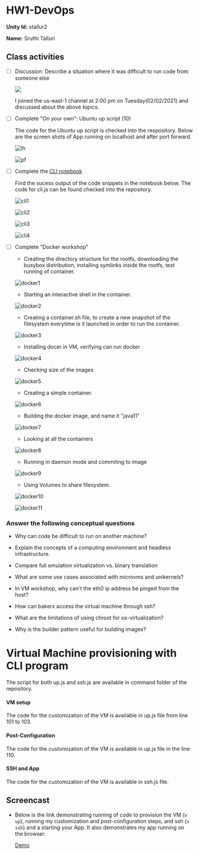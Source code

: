 # HW1-DevOps

**Unity Id:** stallur2

**Name:** Sruthi Talluri 

## Class activities

* [ ] Discussion: Describe a situation where it was difficult to run code from someone else

    <img src="resources_imgs/classActivity.png">

    I joined the us-east-1 channel at 2:00 pm on Tuesday(02/02/2021) and discussed about the above topics. 

* [ ] Complete "On your own": Ubuntu up script (10)

    The code for the Ubuntu up script is checked into the respository. Below are the screen shots of App running on localhost and after port forward. 

    ![lh](resources_imgs/LocalhostBrowser.png)
    
    ![pf](resources_imgs/PortForward.png)

* [ ] Complete the [CLI notebook](https://docable.cloud/chrisparnin/notebooks/nodejs/CLI/cli.md) 

    Find the sucess output of the code snippets in the notebook below. The code for cli.js can be found checked into the repository. 

    ![cli1](resources_imgs/CLI1.png)
    
    ![cli2](resources_imgs/CLI2.png)

    ![cli3](resources_imgs/CLI3.png)

    ![cli4](resources_imgs/CLI4.png)

* [ ] Complete "Docker workshop" 

    * Creating the directory structure for the rootfs, downloading the busybox distribution, installing symlinks inside the rootfs, test running of container.
   
    ![docker1](resources_imgs/docker1.png) 

    * Starting an interactive shell in the container.

    ![docker2](resources_imgs/docker2.png) 

    * Creating a container.sh file, to create a new snapshot of the filesystem everytime is it launched in order to run the container.

    ![docker3](resources_imgs/docker3.png) 

    * Installing docer in VM, verifying can run docker

    ![docker4](resources_imgs/docker4.png)  

    * Checking size of the images

    ![docker5](resources_imgs/docker5.png)   

    * Creating a simple container.

    ![docker6](resources_imgs/docker6.png)   

    *  Building the docker image, and name it "java11"

    ![docker7](resources_imgs/docker7.png)   

    * Looking at all the containers 

    ![docker8](resources_imgs/docker8.png)   

    * Running in daemon mode and commiting to image

    ![docker9](resources_imgs/docker9.png)       

    * Using Volumes to share filesystem. 

    ![docker10](resources_imgs/docker10.png)   

    ![docker11](resources_imgs/docker11.png)   

### Answer the following conceptual questions 

* Why can code be difficult to run on another machine? 



* Explain the concepts of a computing environment and headless infrastructure.
* Compare full emulation virtualization vs. binary translation
* What are some use cases associated with microvms and unikernels?


* In VM workshop, why can't the eth0 ip address be pinged from the host?
* How can bakerx access the virtual machine through ssh?
* What are the limitations of using chroot for os-virtualization?
* Why is the builder pattern useful for building images?

# Virtual Machine provisioning with CLI program 

The script for both up.js and ssh.js are available in command folder of the repository. 

#### VM setup

The code for the customization of the VM is available in up.js file from line 101 to 103.

#### Post-Configuration 

The code for the customization of the VM is available in up.js file in the line 110.

#### SSH and App
The code for the customization of the VM is available in ssh.js file.

## Screencast

* Below is the link demonstrating running of code to provision the VM (`v up`), running my customization and post-configuration steps, and ssh (`v ssh`) and a starting your App. It also demonstrates my app running on the browser.

    [Demo](https://drive.google.com/file/d/1QkqfyItlpzhnPVDum2j5j7B_j42D96Ev/view?usp=sharing)

